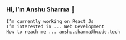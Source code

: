 ###  Hi, I’m Anshu Sharma 👋
   
    I’m currently working on React Js
    I’m interested in ... Web Development
    How to reach me ... anshu.sharma@hcode.tech

<!--
**anshu0xx/anshu0xx** is a ✨ _special_ ✨ repository because its `README.md` (this file) appears on your GitHub profile.

Here are some ideas to get you started:

- 🔭 I’m currently working on React Js
-->
